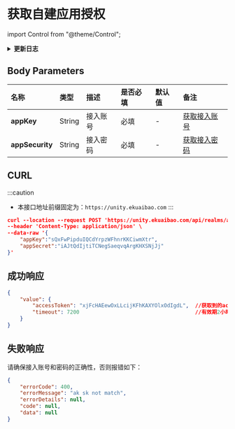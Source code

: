 # 获取自建应用授权

import Control from "@theme/Control";

<Control
  method="POST"
  url="/api/realms/auth"
/>

<details>
  <summary><b>更新日志</b></summary>
  <div>
    <a href="https://docs.ekuaibao.com/docs/open-api/notice/update-log" target="_blank"><b>1.6.1</b></a> -> 🆕 新增了本接口。<br/>
  </div>
</details>

## Body Parameters

| 名称 | 类型 | 描述 | 是否必填 | 默认值 | 备注 |
| :--- | :--- | :--- | :--- |:--- | :--- |
| **appKey**       | String | 接入账号 | 必填 | - | [获取接入账号](/docs/open-api/getting-started/question-answer#问题四) |
| **appSecurity**  | String | 接入密码 | 必填 | - | [获取接入密码](/docs/open-api/getting-started/question-answer#问题四) |

## CURL
:::caution
- 本接口地址前缀固定为：`https://unity.ekuaibao.com`
:::

```json
curl --location --request POST 'https://unity.ekuaibao.com/api/realms/auth' \
--header 'Content-Type: application/json' \
--data-raw '{
    "appKey":"sQxFwPipduIQCdYrpzWFhnrKKCiwmXtr",
    "appSecret":"iAJtQdIjtiTCNegSaeqvqArgKHXSNjJj"
}'
```

## 成功响应
```json
{
    "value": {
        "accessToken": "xjFcHAEewOxLLcijKFhKAXYOlxOdIgdL",  //获取到的accessToken
        "timeout": 7200                                     //有效期2小时，单位：秒
    }
}
```

## 失败响应
请确保接入账号和密码的正确性，否则报错如下：
```json
{
    "errorCode": 400,
    "errorMessage": "ak sk not match",
    "errorDetails": null,
    "code": null,
    "data": null
}
```


